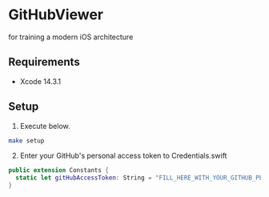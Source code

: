 # GitHubViewer
for training a modern iOS architecture

## Requirements
- Xcode 14.3.1

## Setup
1. Execute below.

```sh
make setup
```

2. Enter your GitHub's personal access token to Credentials.swift

```swift
public extension Constants {
  static let gitHubAccessToken: String = "FILL_HERE_WITH_YOUR_GITHUB_PERSONAL_ACCESS_TOKEN"
}
```
